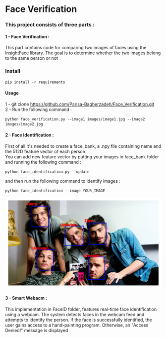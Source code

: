 # Face Verification  
### This project consists of three parts :  
#### 1 - Face Verification :  
This part contains code for comparing two images of faces using the InsightFace library. The goal is to determine whether the two images belong to the same person or not 

### Install 
```
pip install -r requirements
```    

#### Usage 
1 - git clone https://github.com/Parisa-Bagherzadeh/Face_Verification.git  
2 - Run the following command :  
```
python face_verification.py --image1 images/image1.jpg --image2 images/image2.jpg
```
#### 2 - Face Identification :  

First of all it's needed to create a face_bank, a .npy file containing name and the 512D feature vector of each person.  
You can add new feature vector by putting your images in face_bank folder and running the following command :  
```
python face_identification.py --update 
```  
and then run the following command to identify images :  
```
python face_identification --image YOUR_IMAGE
```  
![Sample Image](Face_Identification/output/output.png)  

#### 3 - Smart Webacm :  
 This implementation in FaceID folder, features real-time face identification using a webcam. The system detects faces in the webcam feed and attempts to identify the person. If the face is successfully identified, the user gains access to a hand-painting program. Otherwise, an "Access Denied!" message is displayed





